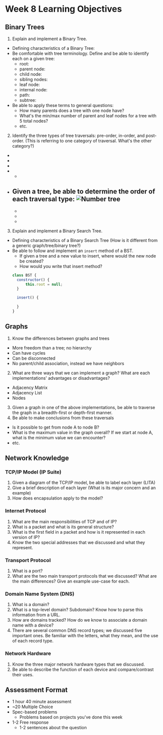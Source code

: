 # Week 8 Learning Objectives

## Binary Trees
1. Explain and implement a Binary Tree.
  - Defining characteristics of a Binary Tree:
  - Be comfortable with tree terminology. Define and be able to identify each on a given tree:
    - root: 
    - parent node: 
    - child node: 
    - sibling nodes: 
    - leaf node: 
    - internal node: 
    - path: 
    - subtree: 
  - Be able to apply these terms to general questions:
    - How many parents does a tree with one node have?
    - What's the min/max number of parent and leaf nodes for a tree with 5 total nodes?
    - etc.

2. Identify the three types of tree traversals: pre-order, in-order, and post-order. (This is referring to one category of traversal. What's the other category?)
  - 
  - 
  - 
  - *
  - Given a tree, be able to determine the order of each traversal type:
    ![Number tree]
    - 
    - 
    - 
    - 

3. Explain and implement a Binary Search Tree.
  - Defining characteristics of a Binary Search Tree (How is it different from a generic graph/tree/binary tree?)
  - Be able to follow and implement an `insert` method of a BST.
    - If given a tree and a new value to insert, where would the new node be created?
    - How would you write that insert method?
    ```javascript
    class BST {
      constructor() {
          this.root = null;
      }

      insert() {
        
      }
    }
    ```

## Graphs
1. Know the differences between graphs and trees
- More freedom than a tree; no hierarchy
- Can have cycles
- Can be disconnected
- No parent/child association, instead we have neighbors 
2. What are three ways that we can implement a graph? What are each implementations' advantages or disadvantages?
- Adjacency Matrix
- Adjacency List
- Nodes
3. Given a graph in one of the above implementations, be able to traverse the graph in a breadth-first or depth-first manner.
4. Be able to make conclusions from these traversals
  - Is it possible to get from node A to node B?
  - What is the maximum value in the graph overall? If we start at node A, what is the minimum value we can encounter?
  - etc.

## Network Knowledge
  ### TCP/IP Model (IP Suite)
  1. Given a diagram of the TCP/IP model, be able to label each layer (LITA)
  2. Give a brief description of each layer (What is its major concern and an example)
  3. How does encapsulation apply to the model?

  ### Internet Protocol
  1. What are the main responsibilities of TCP and of IP?
  2. What is a packet and what is its general structure?
  3. What is the first field in a packet and how is it represented in each version of IP?
  4. Know the two special addresses that we discussed and what they represent.

  ### Transport Protocol
  1. What is a port?
  2. What are the two main transport protocols that we discussed? What are the main differences? Give an example use-case for each.

  ### Domain Name System (DNS)
  1. What is a domain?
  2. What is a top-level domain? Subdomain? Know how to parse this information from a URL.
  3. How are domains tracked? How do we know to associate a domain name with a device?
  4. There are several common DNS record types; we discussed five important ones. Be familiar with the letters, what they mean, and the use of each record type.

  ### Network Hardware
  1. Know the three major network hardware types that we discussed.
  2. Be able to describe the function of each device and compare/contrast their uses.

## Assessment Format
- 1 hour 40 minute assessment
- ~20 Multiple Choice
- Spec-based problems
  - Problems based on projects you've done this week
- 1-2 Free response
  - 1-2 sentences about the question

[Number tree]: ./number-tree.png